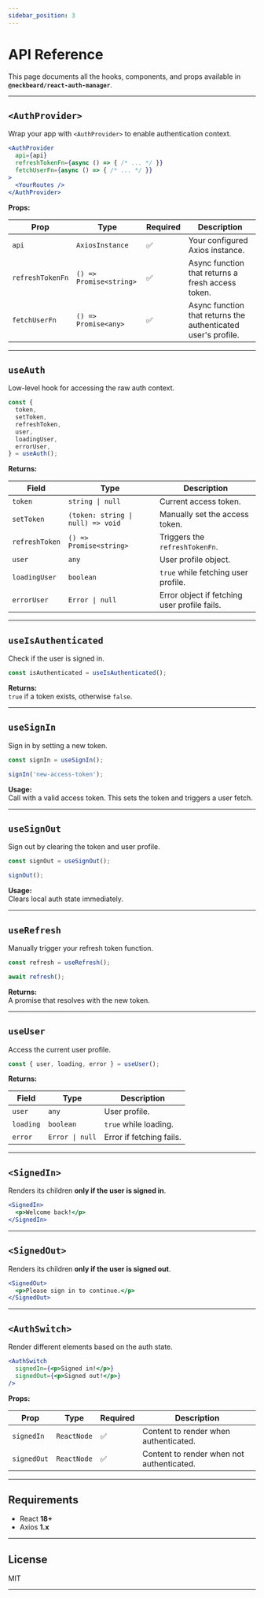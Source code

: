 ```yaml
---
sidebar_position: 3
---
```

# API Reference

This page documents all the hooks, components, and props available in **`@neckbeard/react-auth-manager`**.

---

## `<AuthProvider>`

Wrap your app with `<AuthProvider>` to enable authentication context.

```jsx
<AuthProvider
  api={api}
  refreshTokenFn={async () => { /* ... */ }}
  fetchUserFn={async () => { /* ... */ }}
>
  <YourRoutes />
</AuthProvider>
```

**Props:**

| Prop | Type | Required | Description |
|------|------|----------|-------------|
| `api` | `AxiosInstance` | ✅ | Your configured Axios instance. |
| `refreshTokenFn` | `() => Promise<string>` | ✅ | Async function that returns a fresh access token. |
| `fetchUserFn` | `() => Promise<any>` | ✅ | Async function that returns the authenticated user's profile. |

---

## `useAuth`

Low-level hook for accessing the raw auth context.

```jsx
const {
  token,
  setToken,
  refreshToken,
  user,
  loadingUser,
  errorUser,
} = useAuth();
```

**Returns:**

| Field | Type | Description |
|-------|------|-------------|
| `token` | `string \| null` | Current access token. |
| `setToken` | `(token: string \| null) => void` | Manually set the access token. |
| `refreshToken` | `() => Promise<string>` | Triggers the `refreshTokenFn`. |
| `user` | `any` | User profile object. |
| `loadingUser` | `boolean` | `true` while fetching user profile. |
| `errorUser` | `Error \| null` | Error object if fetching user profile fails. |

---

## `useIsAuthenticated`

Check if the user is signed in.

```jsx
const isAuthenticated = useIsAuthenticated();
```

**Returns:**  
`true` if a token exists, otherwise `false`.

---

## `useSignIn`

Sign in by setting a new token.

```jsx
const signIn = useSignIn();

signIn('new-access-token');
```

**Usage:**  
Call with a valid access token. This sets the token and triggers a user fetch.

---

## `useSignOut`

Sign out by clearing the token and user profile.

```jsx
const signOut = useSignOut();

signOut();
```

**Usage:**  
Clears local auth state immediately.

---

## `useRefresh`

Manually trigger your refresh token function.

```jsx
const refresh = useRefresh();

await refresh();
```

**Returns:**  
A promise that resolves with the new token.

---

## `useUser`

Access the current user profile.

```jsx
const { user, loading, error } = useUser();
```

**Returns:**

| Field | Type | Description |
|-------|------|--------------|
| `user` | `any` | User profile. |
| `loading` | `boolean` | `true` while loading. |
| `error` | `Error \| null` | Error if fetching fails. |

---

## `<SignedIn>`

Renders its children **only if the user is signed in**.

```jsx
<SignedIn>
  <p>Welcome back!</p>
</SignedIn>
```

---

## `<SignedOut>`

Renders its children **only if the user is signed out**.

```jsx
<SignedOut>
  <p>Please sign in to continue.</p>
</SignedOut>
```

---

## `<AuthSwitch>`

Render different elements based on the auth state.

```jsx
<AuthSwitch
  signedIn={<p>Signed in!</p>}
  signedOut={<p>Signed out!</p>}
/>
```

**Props:**

| Prop | Type | Required | Description |
|------|------|----------|-------------|
| `signedIn` | `ReactNode` | ✅ | Content to render when authenticated. |
| `signedOut` | `ReactNode` | ✅ | Content to render when not authenticated. |

---

## Requirements

- React **18+**
- Axios **1.x**

---

## License

MIT

---
